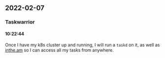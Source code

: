 ## 2022-02-07

### **Taskwarrior**
#### 10:22:44
Once I have my k8s cluster up and running, I will run a `taskd` on it, as well as [inthe.am](https://inthe.am/) so I can access all my tasks from anywhere.
